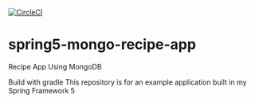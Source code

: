 
[![CircleCI](https://dl.circleci.com/status-badge/img/gh/s2rgi0/spring5-mongo-recipe-app/tree/master.svg?style=svg)](https://dl.circleci.com/status-badge/redirect/gh/s2rgi0/spring5-mongo-recipe-app/tree/master)


# spring5-mongo-recipe-app
Recipe App Using MongoDB  


Build with gradle 
This repository is for an example application built in my Spring Framework 5 